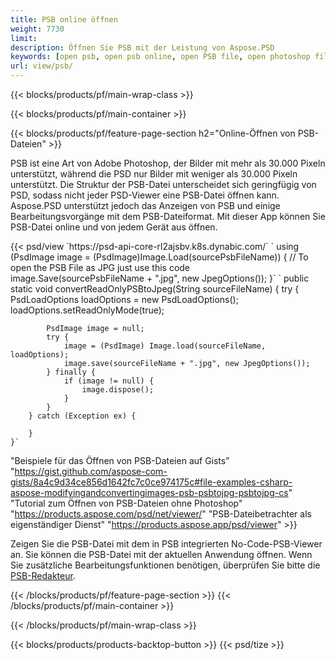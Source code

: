 ```yaml
---
title: PSB online öffnen
weight: 7730
limit: 
description: Öffnen Sie PSB mit der Leistung von Aspose.PSD
keywords: [open psb, open psb online, open PSB file, open photoshop file, preview psb]
url: view/psb/
---
```


{{< blocks/products/pf/main-wrap-class >}}

{{< blocks/products/pf/main-container >}}

{{< blocks/products/pf/feature-page-section h2="Online-Öffnen von PSB-Dateien" >}}
<p>PSB ist eine Art von Adobe Photoshop, der Bilder mit mehr als 30.000 Pixeln unterstützt, während die PSD nur Bilder mit weniger als 30.000 Pixeln unterstützt. Die Struktur der PSB-Datei unterscheidet sich geringfügig von PSD, sodass nicht jeder PSD-Viewer eine PSB-Datei öffnen kann. Aspose.PSD unterstützt jedoch das Anzeigen von PSB und einige Bearbeitungsvorgänge mit dem PSB-Dateiformat. Mit dieser App können Sie PSB-Datei online und von jedem Gerät aus öffnen.</p>
{{< psd/view `https://psd-api-core-rl2ajsbv.k8s.dynabic.com/` 
`    using (PsdImage image = (PsdImage)Image.Load(sourcePsbFileName))
    {
	    // To open the PSB File as JPG just use this code
        image.Save(sourcePsbFileName + ".jpg",  new JpegOptions());
    }`  `    public static void convertReadOnlyPSBtoJpeg(String sourceFileName) {
        try {
            PsdLoadOptions loadOptions = new PsdLoadOptions();
            loadOptions.setReadOnlyMode(true);
            
            PsdImage image = null;
            try {
                image = (PsdImage) Image.load(sourceFileName, loadOptions);
                image.save(sourceFileName + ".jpg", new JpegOptions());
            } finally {
                if (image != null) {
                    image.dispose();
                }
            }
        } catch (Exception ex) {

        }
    }` 
"Beispiele für das Öffnen von PSB-Dateien auf Gists" "https://gist.github.com/aspose-com-gists/8a4c9d34ce856d1642fc7c0ce974175c#file-examples-csharp-aspose-modifyingandconvertingimages-psb-psbtojpg-psbtojpg-cs" 
"Tutorial zum Öffnen von PSB-Dateien ohne Photoshop" "https://products.aspose.com/psd/net/viewer/" 
"PSB-Dateibetrachter als eigenständiger Dienst" "https://products.aspose.app/psd/viewer" >}}
<p>Zeigen Sie die PSB-Datei mit dem in PSB integrierten No-Code-PSB-Viewer an. Sie können die PSB-Datei mit der aktuellen Anwendung öffnen. Wenn Sie zusätzliche Bearbeitungsfunktionen benötigen, überprüfen Sie bitte die <a href="https://products.aspose.app/psd/template-editor">PSB-Redakteur</a>.</p>
{{< /blocks/products/pf/feature-page-section >}}
{{< /blocks/products/pf/main-container >}}


{{< /blocks/products/pf/main-wrap-class >}}

{{< blocks/products/products-backtop-button >}}
{{< psd/tize >}}
